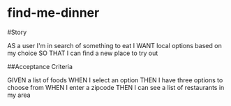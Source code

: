 # find-me-dinner

#Story

AS a user I'm in search of something to eat
I WANT local options based on my choice
SO THAT I can find a new place to try out

##Acceptance Criteria

GIVEN a list of foods
WHEN I select an option
THEN I have three options to choose from
WHEN I enter a zipcode
THEN I can see a list of restaurants in my area

